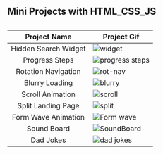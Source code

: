 <h2>Mini Projects with HTML_CSS_JS<h2>
  
  

  
| Project Name  | Project Gif   |
|  :---:   | ------------- |
| Hidden Search Widget |![widget](https://user-images.githubusercontent.com/96315482/210276503-2b90c3d8-cd37-45ea-b159-752c586e0776.gif) |
| Progress Steps  |![progress steps](https://user-images.githubusercontent.com/96315482/210276586-f28b4bac-4c4e-41e2-8b83-856132078128.gif) |
| Rotation Navigation  |![rot-nav](https://user-images.githubusercontent.com/96315482/210276635-7c90868c-51f2-4498-a5c7-1fe5ffc441ec.gif)|
| Blurry Loading |![blurry](https://user-images.githubusercontent.com/96315482/210849121-72c1fbf7-9fd1-47db-ab00-366ecf1956ae.gif)|
| Scroll Animation |![scroll](https://user-images.githubusercontent.com/96315482/210859493-1ba3fe66-1511-4b24-a009-1f38fb023ee4.gif)|
| Split Landing Page |![split](https://user-images.githubusercontent.com/96315482/210875153-8a680e2f-aa67-45ae-bc45-6f043b23fd01.gif)|
| Form Wave Animation |![Form wave](https://user-images.githubusercontent.com/96315482/212137994-d13e971e-8aea-45e1-9cc5-f716dce425eb.gif)|
| Sound Board |![SoundBoard](https://user-images.githubusercontent.com/96315482/212144697-43923519-1f34-4269-9796-48c9a981ad35.gif)|
| Dad Jokes |![dad jokes](https://user-images.githubusercontent.com/96315482/214926328-bbae5b46-baf9-4c7e-9aeb-31eea588ba7b.gif)|
